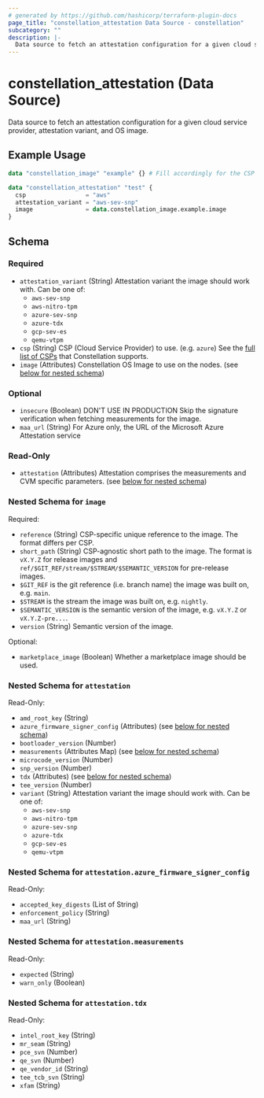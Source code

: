 ```yaml
---
# generated by https://github.com/hashicorp/terraform-plugin-docs
page_title: "constellation_attestation Data Source - constellation"
subcategory: ""
description: |-
  Data source to fetch an attestation configuration for a given cloud service provider, attestation variant, and OS image.
---
```


# constellation_attestation (Data Source)

Data source to fetch an attestation configuration for a given cloud service provider, attestation variant, and OS image.

## Example Usage

```terraform
data "constellation_image" "example" {} # Fill accordingly for the CSP

data "constellation_attestation" "test" {
  csp                 = "aws"
  attestation_variant = "aws-sev-snp"
  image               = data.constellation_image.example.image
}
```

<!-- schema generated by tfplugindocs -->
## Schema

### Required

- `attestation_variant` (String) Attestation variant the image should work with. Can be one of:
  * `aws-sev-snp`
  * `aws-nitro-tpm`
  * `azure-sev-snp`
  * `azure-tdx`
  * `gcp-sev-es`
  * `qemu-vtpm`
- `csp` (String) CSP (Cloud Service Provider) to use. (e.g. `azure`)
See the [full list of CSPs](https://docs.edgeless.systems/constellation/overview/clouds) that Constellation supports.
- `image` (Attributes) Constellation OS Image to use on the nodes. (see [below for nested schema](#nestedatt--image))

### Optional

- `insecure` (Boolean) DON'T USE IN PRODUCTION Skip the signature verification when fetching measurements for the image.
- `maa_url` (String) For Azure only, the URL of the Microsoft Azure Attestation service

### Read-Only

- `attestation` (Attributes) Attestation comprises the measurements and CVM specific parameters. (see [below for nested schema](#nestedatt--attestation))

<a id="nestedatt--image"></a>
### Nested Schema for `image`

Required:

- `reference` (String) CSP-specific unique reference to the image. The format differs per CSP.
- `short_path` (String) CSP-agnostic short path to the image. The format is `vX.Y.Z` for release images and `ref/$GIT_REF/stream/$STREAM/$SEMANTIC_VERSION` for pre-release images.
- `$GIT_REF` is the git reference (i.e. branch name) the image was built on, e.g. `main`.
- `$STREAM` is the stream the image was built on, e.g. `nightly`.
- `$SEMANTIC_VERSION` is the semantic version of the image, e.g. `vX.Y.Z` or `vX.Y.Z-pre...`.
- `version` (String) Semantic version of the image.

Optional:

- `marketplace_image` (Boolean) Whether a marketplace image should be used.


<a id="nestedatt--attestation"></a>
### Nested Schema for `attestation`

Read-Only:

- `amd_root_key` (String)
- `azure_firmware_signer_config` (Attributes) (see [below for nested schema](#nestedatt--attestation--azure_firmware_signer_config))
- `bootloader_version` (Number)
- `measurements` (Attributes Map) (see [below for nested schema](#nestedatt--attestation--measurements))
- `microcode_version` (Number)
- `snp_version` (Number)
- `tdx` (Attributes) (see [below for nested schema](#nestedatt--attestation--tdx))
- `tee_version` (Number)
- `variant` (String) Attestation variant the image should work with. Can be one of:
  * `aws-sev-snp`
  * `aws-nitro-tpm`
  * `azure-sev-snp`
  * `azure-tdx`
  * `gcp-sev-es`
  * `qemu-vtpm`

<a id="nestedatt--attestation--azure_firmware_signer_config"></a>
### Nested Schema for `attestation.azure_firmware_signer_config`

Read-Only:

- `accepted_key_digests` (List of String)
- `enforcement_policy` (String)
- `maa_url` (String)


<a id="nestedatt--attestation--measurements"></a>
### Nested Schema for `attestation.measurements`

Read-Only:

- `expected` (String)
- `warn_only` (Boolean)


<a id="nestedatt--attestation--tdx"></a>
### Nested Schema for `attestation.tdx`

Read-Only:

- `intel_root_key` (String)
- `mr_seam` (String)
- `pce_svn` (Number)
- `qe_svn` (Number)
- `qe_vendor_id` (String)
- `tee_tcb_svn` (String)
- `xfam` (String)
